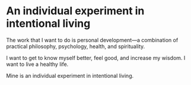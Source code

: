 # An individual experiment in intentional living

The work that I want to do is personal development—a combination of practical philosophy, psychology, health, and spirituality.

I want to get to know myself better, feel good, and increase my wisdom. I want to live a healthy life.

Mine is an individual experiment in intentional living.

